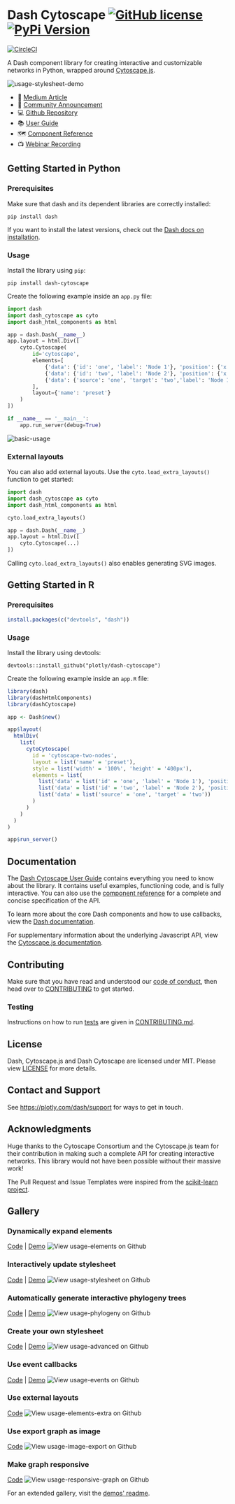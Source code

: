 # Dash Cytoscape [![GitHub license](https://img.shields.io/badge/license-MIT-blue.svg)](https://github.com/plotly/dash-cytoscape/blob/master/LICENSE) [![PyPi Version](https://img.shields.io/pypi/v/dash-cytoscape.svg)](https://pypi.org/project/dash-cytoscape/)
[![CircleCI](https://circleci.com/gh/plotly/dash-cytoscape.svg?style=svg)](https://circleci.com/gh/plotly/dash-cytoscape)

A Dash component library for creating interactive and customizable networks in Python, wrapped around [Cytoscape.js](http://js.cytoscape.org/).

![usage-stylesheet-demo](https://raw.githubusercontent.com/plotly/dash-cytoscape/master/demos/images/usage-stylesheet-demo.gif)

* 🌟 [Medium Article](https://medium.com/@plotlygraphs/introducing-dash-cytoscape-ce96cac824e4)
* 📣 [Community Announcement](https://community.plotly.com/t/announcing-dash-cytoscape/19095)
* 💻 [Github Repository](https://github.com/plotly/dash-cytoscape) 
* 📚 [User Guide](https://dash.plotly.com/cytoscape) 
* 🗺 [Component Reference](https://dash.plotly.com/cytoscape/reference)
* 📺 [Webinar Recording](https://www.youtube.com/watch?v=snXcIsCMQgk)

## Getting Started in Python

### Prerequisites

Make sure that dash and its dependent libraries are correctly installed:
```commandline
pip install dash
```

If you want to install the latest versions, check out the [Dash docs on installation](https://dash.plotly.com/installation).

### Usage

Install the library using `pip`:

```
pip install dash-cytoscape
```

Create the following example inside an `app.py` file:

```python
import dash
import dash_cytoscape as cyto
import dash_html_components as html

app = dash.Dash(__name__)
app.layout = html.Div([
    cyto.Cytoscape(
        id='cytoscape',
        elements=[
            {'data': {'id': 'one', 'label': 'Node 1'}, 'position': {'x': 50, 'y': 50}},
            {'data': {'id': 'two', 'label': 'Node 2'}, 'position': {'x': 200, 'y': 200}},
            {'data': {'source': 'one', 'target': 'two','label': 'Node 1 to 2'}}
        ],
        layout={'name': 'preset'}
    )
])

if __name__ == '__main__':
    app.run_server(debug=True)
```

![basic-usage](https://raw.githubusercontent.com/plotly/dash-cytoscape/master/demos/images/basic-usage.gif)

### External layouts

You can also add external layouts. Use the `cyto.load_extra_layouts()` function to get started:

```python
import dash
import dash_cytoscape as cyto
import dash_html_components as html

cyto.load_extra_layouts()

app = dash.Dash(__name__)
app.layout = html.Div([
    cyto.Cytoscape(...)
])
```

Calling `cyto.load_extra_layouts()` also enables generating SVG images.


## Getting Started in R

### Prerequisites

```R
install.packages(c("devtools", "dash"))
```
### Usage

Install the library using devtools:

```
devtools::install_github("plotly/dash-cytoscape")
```

Create the following example inside an `app.R` file:

```R
library(dash)
library(dashHtmlComponents)
library(dashCytoscape)

app <- Dash$new()

app$layout(
  htmlDiv(
    list(
      cytoCytoscape(
        id = 'cytoscape-two-nodes',
        layout = list('name' = 'preset'),
        style = list('width' = '100%', 'height' = '400px'),
        elements = list(
          list('data' = list('id' = 'one', 'label' = 'Node 1'), 'position' = list('x' = 75, 'y' = 75)),
          list('data' = list('id' = 'two', 'label' = 'Node 2'), 'position' = list('x' = 200, 'y' = 200)),
          list('data' = list('source' = 'one', 'target' = 'two'))
        )
      )
    )
  )
)

app$run_server()
```

## Documentation

The [Dash Cytoscape User Guide](https://dash.plotly.com/cytoscape/) contains everything you need to know about the library. It contains useful examples, functioning code, and is fully interactive. You can also use the [component reference](https://dash.plotly.com/cytoscape/reference/) for a complete and concise specification of the API. 

To learn more about the core Dash components and how to use callbacks, view the [Dash documentation](https://dash.plotly.com/).

For supplementary information about the underlying Javascript  API, view the [Cytoscape.js documentation](http://js.cytoscape.org/).

## Contributing

Make sure that you have read and understood our [code of conduct](CODE_OF_CONDUCT.md), then head over to [CONTRIBUTING](CONTRIBUTING.md) to get started.

### Testing

Instructions on how to run [tests](CONTRIBUTING.md#tests) are given in [CONTRIBUTING.md](CONTRIBUTING.md).

## License

Dash, Cytoscape.js and Dash Cytoscape are licensed under MIT. Please view [LICENSE](LICENSE) for more details.

## Contact and Support

See https://plotly.com/dash/support for ways to get in touch.

## Acknowledgments

Huge thanks to the Cytoscape Consortium and the Cytoscape.js team for their contribution in making such a complete API for creating interactive networks. This library would not have been possible without their massive work!

The Pull Request and Issue Templates were inspired from the
[scikit-learn project](https://github.com/scikit-learn/scikit-learn).

## Gallery

### Dynamically expand elements
[Code](usage-elements.py) | [Demo](https://dash-gallery.plotly.host/cytoscape-elements)
![View usage-elements on Github](demos/images/usage-elements-demo.gif)

### Interactively update stylesheet
[Code](usage-stylesheet.py) | [Demo](https://dash-gallery.plotly.host/cytoscape-stylesheet)
![View usage-stylesheet on Github](demos/images/usage-stylesheet.gif)

### Automatically generate interactive phylogeny trees
[Code](demos/usage-phylogeny.py) | [Demo](https://dash-gallery.plotly.host/cytoscape-phylogeny/)
![View usage-phylogeny on Github](demos/images/usage-phylogeny.gif)

### Create your own stylesheet
[Code](usage-advanced.py) | [Demo](https://dash-gallery.plotly.host/cytoscape-advanced)
![View usage-advanced on Github](demos/images/usage-advanced.gif)

### Use event callbacks
[Code](usage-events.py) | [Demo](https://dash-gallery.plotly.host/cytoscape-events)
![View usage-events on Github](demos/images/usage-events.gif)

### Use external layouts
[Code](demos/usage-elements-extra.py)
![View usage-elements-extra on Github](demos/images/usage-elements-extra.gif)

### Use export graph as image
[Code](demos/usage-image-export.py)
![View usage-image-export on Github](demos/images/usage-image-export.gif)

### Make graph responsive
[Code](demos/usage-responsive-graph.py)
![View usage-responsive-graph on Github](demos/images/usage-responsive-graph.gif)

For an extended gallery, visit the [demos' readme](demos/README.md).
